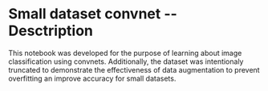 # Small dataset convnet -- Desctription
This notebook was developed for the purpose of learning about image classification using convnets. Additionally, the dataset was intentionaly truncated to demonstrate the effectiveness of data augmentation to prevent overfitting an improve accuracy for small datasets.
